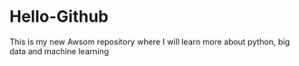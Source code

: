 # Hello-Github
This is my new Awsom  repository where I will learn more about python, big data and machine learning
